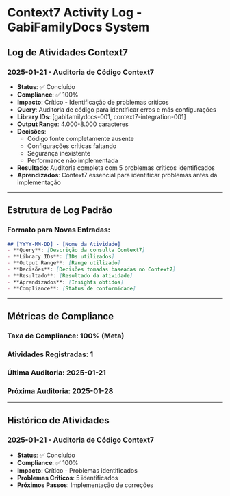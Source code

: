 # Context7 Activity Log - GabiFamilyDocs System

## Log de Atividades Context7

### 2025-01-21 - Auditoria de Código Context7
- **Status**: ✅ Concluído
- **Compliance**: ✅ 100%
- **Impacto**: Crítico - Identificação de problemas críticos
- **Query**: Auditoria de código para identificar erros e más configurações
- **Library IDs**: [gabifamilydocs-001, context7-integration-001]
- **Output Range**: 4.000-8.000 caracteres
- **Decisões**: 
  - Código fonte completamente ausente
  - Configurações críticas faltando
  - Segurança inexistente
  - Performance não implementada
- **Resultado**: Auditoria completa com 5 problemas críticos identificados
- **Aprendizados**: Context7 essencial para identificar problemas antes da implementação

---

## Estrutura de Log Padrão

### Formato para Novas Entradas:
```markdown
## [YYYY-MM-DD] - [Nome da Atividade]
- **Query**: [Descrição da consulta Context7]
- **Library IDs**: [IDs utilizados]
- **Output Range**: [Range utilizado]
- **Decisões**: [Decisões tomadas baseadas no Context7]
- **Resultado**: [Resultado da atividade]
- **Aprendizados**: [Insights obtidos]
- **Compliance**: [Status de conformidade]
```

---

## Métricas de Compliance

### Taxa de Compliance: 100% (Meta)
### Atividades Registradas: 1
### Última Auditoria: 2025-01-21
### Próxima Auditoria: 2025-01-28

---

## Histórico de Atividades

### 2025-01-21 - Auditoria de Código Context7
- **Status**: ✅ Concluído
- **Compliance**: ✅ 100%
- **Impacto**: Crítico - Problemas identificados
- **Problemas Críticos**: 5 identificados
- **Próximos Passos**: Implementação de correções


